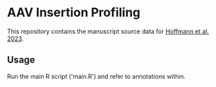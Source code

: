 # AAV Insertion Profiling

This repository contains the manuscript source data for [Hoffmann et al. 2023](https://biorxiv.org/cgi/content/short/2023.04.19.537549v1).

## Usage
Run the main R script ('main.R') and refer to annotations within.


